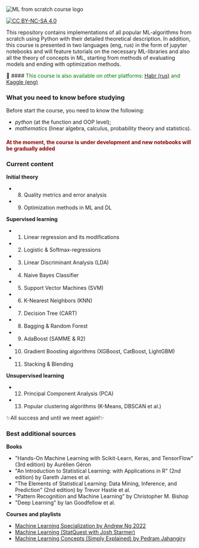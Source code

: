 ![ML from scratch course logo](https://github.com/egaoharu-kensei/ML-algorithms-from-scratch.-Course-for-beginners/assets/162469942/db9333ab-6025-4961-b745-d45467ab71c2)

[![CC BY-NC-SA 4.0][cc-by-nc-sa-shield]][cc-by-nc-sa]

[cc-by-nc-sa]: http://creativecommons.org/licenses/by-nc-sa/4.0/
[cc-by-nc-sa-image]: https://licensebuttons.net/l/by-nc-sa/4.0/88x31.png
[cc-by-nc-sa-shield]: https://img.shields.io/badge/License-CC%20BY--NC--SA%204.0-green.svg

This repository contains implementations of all popular ML-algorithms from scratch using Python with their detailed theoretical description. In addition, this course is presented in two languages (eng, rus) in the form of jupyter notebooks and will feature tutorials on the necessary ML-libraries and also all the theory of concepts in ML, starting from methods of evaluating models and ending with optimization methods.

🔔 #### <span style="color:green"> This course is also available on other platforms: [Habr (rus)](https://habr.com/ru/users/egaoharu_kensei/publications/articles/) and [Kaggle (eng)](https://www.kaggle.com/egazakharenko/code) </span>

### **What you need to know before studying**

Before start the course, you need to know the following: 
- *python* (at the function and OOP level);
- *mathematics* (linear algebra, calculus, probability theory and statistics).

#### <span style="color:darkred"> At the moment, the course is under development and new notebooks will be gradually added </span>

### **Current content**

**Initial theory**
- 8) Quality metrics and error analysis
- 9) Optimization methods in ML and DL

**Supervised learning**
- 1) Linear regression and its modifications
- 2) Logistic & Softmax-regressions
- 3) Linear Discriminant Analysis (LDA)
- 4) Naive Bayes Classifier
- 5) Support Vector Machines (SVM)
- 6) K-Nearest Neighbors (KNN)
- 7) Decision Tree (CART)
- 8) Bagging & Random Forest
- 9) AdaBoost (SAMME & R2)
- 10) Gradient Boosting algorithms (XGBoost, CatBoost, LightGBM)
- 11) Stacking & Blending

**Unsupervised learning**
- 12) Principal Component Analysis (PCA)
- 13) Popular clustering algorithms (K-Means, DBSCAN et al.)

✨All success and until we meet again!✨

### **Best additional sources**

**Books**
- "Hands-On Machine Learning with Scikit-Learn, Keras, and TensorFlow" (3rd edition) by Aurélien Géron
- "An Introduction to Statistical Learning: with Applications in R" (2nd edition) by Gareth James et al.
- "The Elements of Statistical Learning: Data Mining, Inference, and Prediction" (2nd edition) by Trevor Hastie et al.
- "Pattern Recognition and Machine Learning" by Christopher M. Bishop
- "Deep Learning" by Ian Goodfellow et al.

**Courses and playlists**
- [Machine Learning Specialization by Andrew Ng 2022](https://www.coursera.org/specializations/machine-learning-introduction)
- [Machine Learning (StatQuest with Josh Starmer)](https://www.youtube.com/playlist?list=PLblh5JKOoLUICTaGLRoHQDuF_7q2GfuJF)
- [Machine Learning Concepts (Simply Explained) by Pedram Jahangiry](https://www.youtube.com/playlist?list=PL2GWo47BFyUPWL5fBZSn6FFHRr1bSkX_J)

